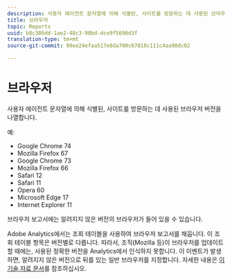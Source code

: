```yaml
---
description: 사용자 에이전트 문자열에 의해 식별된, 사이트를 방문하는 데 사용된 브라우저 버전을 나열합니다.
title: 브라우저
topic: Reports
uuid: b8c386dd-1ae2-48c3-90bd-dce9f5698d3f
translation-type: tm+mt
source-git-commit: 99ee24efaa517e8da700c67818c111c4aa90dc02

---
```



# 브라우저

사용자 에이전트 문자열에 의해 식별된, 사이트를 방문하는 데 사용된 브라우저 버전을 나열합니다.

예:

* Google Chrome 74
* Mozilla Firefox 67
* Google Chrome 73
* Mozilla Firefox 66
* Safari 12
* Safari 11
* Opera 60
* Microsoft Edge 17
* Internet Explorer 11

브라우저 보고서에는 알려지지 않은 버전의 브라우저가 들어 있을 수 있습니다.

Adobe Analytics에서는 조회 테이블을 사용하여 브라우저 보고서를 채웁니다. 이 조회 테이블 항목은 버전별로 다릅니다. 따라서, 조직(Mozilla 등)이 브라우저를 업데이트할 때에는, 사용된 정확한 버전을 Analytics에서 인식하지 못합니다. 이 이벤트가 발생하면, 알려지지 않은 버전으로 뒤를 있는 일반 브라우저를 지정합니다. 자세한 내용은 [이 기술 자료 문서](https://helpx.adobe.com/analytics/kb/browser-unknown-version.html)를 참조하십시오.


